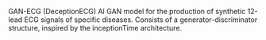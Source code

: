 GAN-ECG (DeceptionECG)
AI GAN model for the production of synthetic 12-lead ECG signals of specific diseases. Consists of a generator-discriminator structure, inspired by the inceptionTime architecture.
